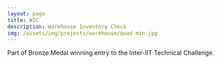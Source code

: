 ```yaml
---
layout: page
title: WIC
description: Warehouse Inventory Check
img: /assets/img/projects/warehouse/quad-min.jpg
---
```


Part of Bronze Medal winning entry to the Inter-IIT Technical Challenge.